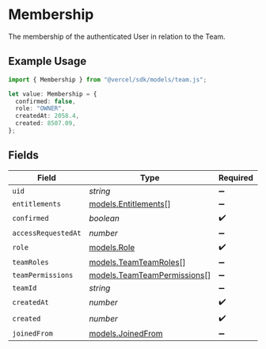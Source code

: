 # Membership

The membership of the authenticated User in relation to the Team.

## Example Usage

```typescript
import { Membership } from "@vercel/sdk/models/team.js";

let value: Membership = {
  confirmed: false,
  role: "OWNER",
  createdAt: 2058.4,
  created: 8507.09,
};
```

## Fields

| Field                                                            | Type                                                             | Required                                                         | Description                                                      |
| ---------------------------------------------------------------- | ---------------------------------------------------------------- | ---------------------------------------------------------------- | ---------------------------------------------------------------- |
| `uid`                                                            | *string*                                                         | :heavy_minus_sign:                                               | N/A                                                              |
| `entitlements`                                                   | [models.Entitlements](../models/entitlements.md)[]               | :heavy_minus_sign:                                               | N/A                                                              |
| `confirmed`                                                      | *boolean*                                                        | :heavy_check_mark:                                               | N/A                                                              |
| `accessRequestedAt`                                              | *number*                                                         | :heavy_minus_sign:                                               | N/A                                                              |
| `role`                                                           | [models.Role](../models/role.md)                                 | :heavy_check_mark:                                               | N/A                                                              |
| `teamRoles`                                                      | [models.TeamTeamRoles](../models/teamteamroles.md)[]             | :heavy_minus_sign:                                               | N/A                                                              |
| `teamPermissions`                                                | [models.TeamTeamPermissions](../models/teamteampermissions.md)[] | :heavy_minus_sign:                                               | N/A                                                              |
| `teamId`                                                         | *string*                                                         | :heavy_minus_sign:                                               | N/A                                                              |
| `createdAt`                                                      | *number*                                                         | :heavy_check_mark:                                               | N/A                                                              |
| `created`                                                        | *number*                                                         | :heavy_check_mark:                                               | N/A                                                              |
| `joinedFrom`                                                     | [models.JoinedFrom](../models/joinedfrom.md)                     | :heavy_minus_sign:                                               | N/A                                                              |